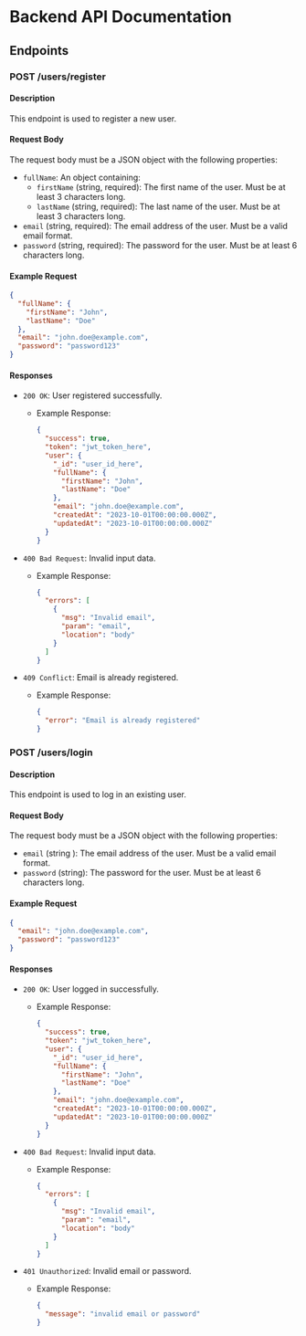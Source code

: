 # Backend API Documentation

## Endpoints

### POST /users/register

#### Description
This endpoint is used to register a new user.

#### Request Body
The request body must be a JSON object with the following properties:

- `fullName`: An object containing:
  - `firstName` (string, required): The first name of the user. Must be at least 3 characters long.
  - `lastName` (string, required): The last name of the user. Must be at least 3 characters long.
- `email` (string, required): The email address of the user. Must be a valid email format.
- `password` (string, required): The password for the user. Must be at least 6 characters long.

#### Example Request
```json
{
  "fullName": {
    "firstName": "John",
    "lastName": "Doe"
  },
  "email": "john.doe@example.com",
  "password": "password123"
}
```

#### Responses

- `200 OK`: User registered successfully.
  - Example Response:
    ```json
    {
      "success": true,
      "token": "jwt_token_here",
      "user": {
        "_id": "user_id_here",
        "fullName": {
          "firstName": "John",
          "lastName": "Doe"
        },
        "email": "john.doe@example.com",
        "createdAt": "2023-10-01T00:00:00.000Z",
        "updatedAt": "2023-10-01T00:00:00.000Z"
      }
    }
    ```

- `400 Bad Request`: Invalid input data.
  - Example Response:
    ```json
    {
      "errors": [
        {
          "msg": "Invalid email",
          "param": "email",
          "location": "body"
        }
      ]
    }
    ```

- `409 Conflict`: Email is already registered.
  - Example Response:
    ```json
    {
      "error": "Email is already registered"
    }
    ```

### POST /users/login

#### Description
This endpoint is used to log in an existing user.

#### Request Body
The request body must be a JSON object with the following properties:

- `email` (string ): The email address of the user. Must be a valid email format.
- `password` (string): The password for the user. Must be at least 6 characters long.

#### Example Request
```json
{
  "email": "john.doe@example.com",
  "password": "password123"
}
```

#### Responses

- `200 OK`: User logged in successfully.
  - Example Response:
    ```json
    {
      "success": true,
      "token": "jwt_token_here",
      "user": {
        "_id": "user_id_here",
        "fullName": {
          "firstName": "John",
          "lastName": "Doe"
        },
        "email": "john.doe@example.com",
        "createdAt": "2023-10-01T00:00:00.000Z",
        "updatedAt": "2023-10-01T00:00:00.000Z"
      }
    }
    ```

- `400 Bad Request`: Invalid input data.
  - Example Response:
    ```json
    {
      "errors": [
        {
          "msg": "Invalid email",
          "param": "email",
          "location": "body"
        }
      ]
    }
    ```

- `401 Unauthorized`: Invalid email or password.
  - Example Response:
    ```json
    {
      "message": "invalid email or password"
    }
    ```